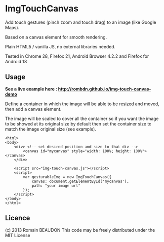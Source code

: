 ImgTouchCanvas
================

Add touch gestures (pinch zoom and touch drag) to an image (like Google Maps).

Based on a canvas element for smooth rendering.

Plain HTML5 / vanilla JS, no external libraries needed.

Tested in Chrome 28, Firefox 21, Android Browser 4.2.2 and Firefox for Android 18


Usage
------------

**See a live example here : http://rombdn.github.io/img-touch-canvas-demo**

Define a container in which the image will be able to be resized and moved, then add a canvas element.

The image will be scaled to cover all the container so if you want the image to be showed at its original size by default 
then set the container size to match the image original size (see example).

    <html>
    <body>
        <div> <!-- set desired position and size to that div -->
            <canvas id="mycanvas" style="width: 100%; height: 100%"></canvas>
        </div>

        <script src="img-touch-canvas.js"></script>
        <script>
            var gesturableImg = new ImgTouchCanvas({
                canvas: document.getElementById('mycanvas'),
                path: "your image url"
            });
        </script>
    </body>
    </html>


Licence
------------
(c) 2013 Romain BEAUDON
This code may be freely distributed under the MIT License